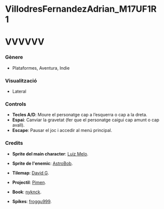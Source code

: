 # VillodresFernandezAdrian_M17UF1R1
# VVVVVV


### Gènere
- Plataformes, Aventura, Indie

### Visualització
- Lateral

### Controls
- **Tecles A/D**: Moure el personatge cap a l’esquerra o cap a la dreta.
- **Espai**: Canviar la gravetat (fer que el personatge caigui cap amunt o cap avall).
- **Escape**: Pausar el joc i accedir al menú principal.

### Credits
 - **Sprite del main character**:  [Luiz Melo](https://luizmelo.itch.io/wizard-pack).

  - **Sprite de l'enemic**:  [AstroBob](https://astrobob.itch.io/animated-pixel-art-skeleton).

  - **Tilemap**: [David G](https://incolgames.itch.io/dungeon-platformer-tile-set-pixel-art).

  - **Projectil**: [Pimen](https://pimen.itch.io/ice-spell-effect-01).

  - **Book**: [nyknck](https://nyknck.itch.io/magical-book).

  - **Spikes**: [froggu999](https://froggu999.itch.io/stabby-spikes).


